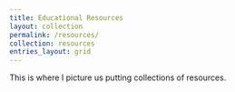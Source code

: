 ```yaml
---
title: Educational Resources
layout: collection
permalink: /resources/
collection: resources
entries_layout: grid
---
```


This is where I picture us putting collections of resources.